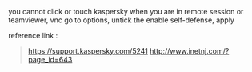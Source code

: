   you cannot click or touch kaspersky when you are in remote session or teamviewer, vnc
  go to options, untick the enable self-defense, apply
  
  
  reference link : 
  >https://support.kaspersky.com/5241
  >http://www.inetnj.com/?page_id=643
